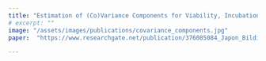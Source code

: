 ```yaml
---
title: "Estimation of (Co)Variance Components for Viability, Incubation Length and Hatch Weight in Japanese Quail"
# excerpt: ""
image: "/assets/images/publications/covariance_components.jpg"
paper:  "https://www.researchgate.net/publication/376085084_Japon_Bildircinlarinda_Yasama_Gucu_Kulucka_Suresi_ve_Cikim_Agirligi_icin_KoVaryans_Unsurlarinin_Tahmini_Estimation_of_CoVariance_Components_for_Viability_Incubation_Length_and_Hatch_Weight_in_Japanese"

---
```


